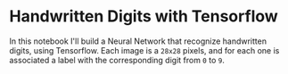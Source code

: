 # Handwritten Digits with Tensorflow
In this notebook I'll build a Neural Network that recognize handwritten digits, using Tensorflow.
Each image is a `28x28` pixels, and for each one is associated a label with the corresponding digit from `0` to `9`.
